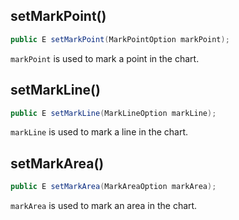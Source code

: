 ## setMarkPoint()

```java
public E setMarkPoint(MarkPointOption markPoint);
```

`markPoint` is used to mark a point in the chart.

## setMarkLine()

```java
public E setMarkLine(MarkLineOption markLine);
```

`markLine` is used to mark a line in the chart.

## setMarkArea()

```java
public E setMarkArea(MarkAreaOption markArea);
```

`markArea` is used to mark an area in the chart.
